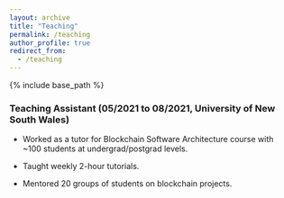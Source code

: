 ```yaml
---
layout: archive
title: "Teaching"
permalink: /teaching
author_profile: true
redirect_from:
  - /teaching
---
```


{% include base_path %}

###  Teaching Assistant (05/2021 to 08/2021, University of New South Wales)

* Worked as a tutor for Blockchain Software Architecture course with ~100 students at undergrad/postgrad levels.

* Taught weekly 2-hour tutorials.

* Mentored 20 groups of students on blockchain projects.
